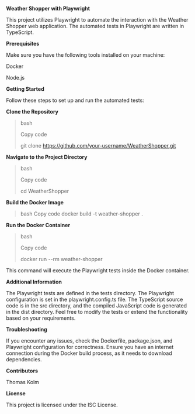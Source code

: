 ******Weather Shopper with Playwright******

This project utilizes Playwright to automate the interaction with the Weather Shopper web application. The automated tests in Playwright are written in TypeScript.

**Prerequisites**

Make sure you have the following tools installed on your machine:

Docker

Node.js


**Getting Started**

Follow these steps to set up and run the automated tests:

**Clone the Repository**

>bash
>
>Copy code
>
>git clone https://github.com/your-username/WeatherShopper.git

**Navigate to the Project Directory**
>bash
>
>Copy code
>
>cd WeatherShopper

**Build the Docker Image**

>bash
>Copy code
>docker build -t weather-shopper .

**Run the Docker Container**

>bash
>
>Copy code
>
>docker run --rm weather-shopper

This command will execute the Playwright tests inside the Docker container.

**Additional Information**

The Playwright tests are defined in the tests directory.
The Playwright configuration is set in the playwright.config.ts file.
The TypeScript source code is in the src directory, and the compiled JavaScript code is generated in the dist directory.
Feel free to modify the tests or extend the functionality based on your requirements.

**Troubleshooting**

If you encounter any issues, check the Dockerfile, package.json, and Playwright configuration for correctness.
Ensure you have an internet connection during the Docker build process, as it needs to download dependencies.

**Contributors**

Thomas Kolm

**License**

This project is licensed under the ISC License.
